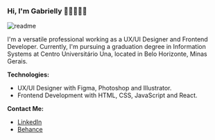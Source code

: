 ### Hi, I'm Gabrielly 👋🏻👩🏻‍💻 

![readme](https://github.com/gabriellypereir4/gabriellypereir4/assets/69491582/7a74b53b-e3cd-4449-a872-aef1781257b5)

I'm a versatile professional working as a UX/UI Designer and Frontend Developer. Currently, I'm pursuing a graduation degree in Information Systems at Centro Universitário Una, located in Belo Horizonte, Minas Gerais.


**Technologies:**

- UX/UI Designer with Figma, Photoshop and Illustrator.
- Frontend Development with HTML, CSS, JavaScript and React.

**Contact Me:**

- [LinkedIn](https://www.linkedin.com/in/gabriellypereir4/)
- [Behance](https://www.behance.net/gabriellypereir4)
